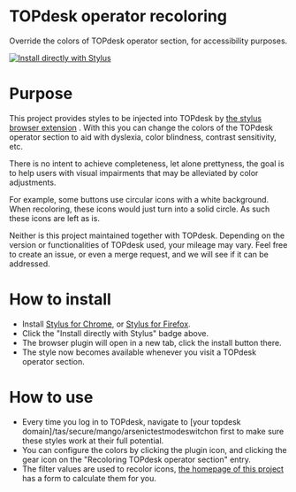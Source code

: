 # TOPdesk operator recoloring

Override the colors of TOPdesk operator section, for accessibility purposes. 

[![Install directly with Stylus](https://img.shields.io/badge/Install%20directly%20with-Stylus-00adad.svg)](https://raw.githubusercontent.com/TOPdesk/operator-recoloring/master/public/topdesk-operator-recoloring.user.css)

# Purpose
This project provides styles to be injected into TOPdesk by [the stylus browser extension](https://add0n.com/stylus.html) . With this you can change the colors of the TOPdesk operator section to aid with dyslexia, color blindness, contrast sensitivity, etc.

There is no intent to achieve completeness, let alone prettyness, the goal is to help users with visual impairments that may be alleviated by color adjustments.

For example, some buttons use circular icons with a white background. When recoloring, these icons would just turn into a solid circle. As such these icons are left as is.

Neither is this project maintained together with TOPdesk. Depending on the version or functionalities of TOPdesk used, your mileage may vary. Feel free to create an issue, or even a merge request, and we will see if it can be addressed.


# How to install
* Install [Stylus for Chrome](https://chrome.google.com/webstore/detail/stylus/clngdbkpkpeebahjckkjfobafhncgmne), or [Stylus for Firefox](https://addons.mozilla.org/en-US/firefox/addon/styl-us/).
* Click the "Install directly with Stylus" badge above.
* The browser plugin will open in a new tab, click the install button there.
* The style now becomes available whenever you visit a TOPdesk operator section.

# How to use
* Every time you log in to TOPdesk, navigate to [your topdesk domain]/tas/secure/mango/arsenictestmodeswitchon first to make sure these styles work at their full potential.
* You can configure the colors by clicking the plugin icon, and clicking the gear icon on the "Recoloring TOPdesk operator section" entry.
* The filter values are used to recolor icons, [the homepage of this project](https://topdesk.github.io/operator-recoloring/) has a form to calculate them for you.